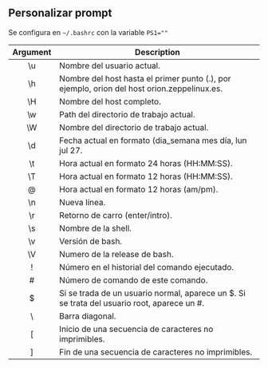 ## Personalizar prompt
Se configura en `~/.bashrc` con la variable `PS1=""`

| Argument | Description |
|:--------:| ----------- |
| \u | Nombre del usuario actual. |
| \h | Nombre del host hasta el primer punto (.), por ejemplo, orion del host orion.zeppelinux.es. |
| \H | Nombre del host completo. |
| \w | Path del directorio de trabajo actual. |
| \W | Nombre del directorio de trabajo actual. |
| \d | Fecha actual en formato (dia_semana mes día, lun jul 27. |
| \t | Hora actual en formato 24 horas (HH:MM:SS). |
| \T | Hora actual en formato 12 horas (HH:MM:SS). |
| \@ | Hora actual en formato 12 horas (am/pm). |
| \n | Nueva línea. |
| \r | Retorno de carro (enter/intro). |
| \s | Nombre de la shell. |
| \v | Versión de bash. |
| \V | Numero de la release de bash. |
| \! | Número en el historial del comando ejecutado. |
| \# | Número de comando de este comando. |
| \$ | Si se trada de un usuario normal, aparece un $. Si se trata del usuario root, aparece un #. |
| \\ | Barra diagonal. |
| \[ | Inicio de una secuencia de caracteres no imprimibles. |
| \] | Fin de una secuencia de caracteres no imprimibles. |
